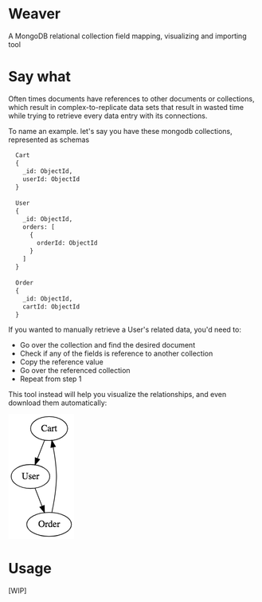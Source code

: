 # Weaver

A MongoDB relational collection field mapping, visualizing and importing tool

# Say what

Often times documents have references to other documents or collections, which result in complex-to-replicate data sets that result in wasted time while trying to retrieve every data entry with its connections.

To name an example. let's say you have these mongodb collections, represented as schemas

```
  Cart
  {
    _id: ObjectId,
    userId: ObjectId
  }

  User
  {
    _id: ObjectId,
    orders: [
      {
        orderId: ObjectId
      }
    ]
  }

  Order
  {
    _id: ObjectId,
    cartId: ObjectId
  }
```

If you wanted to manually retrieve a User's related data, you'd need to:

- Go over the collection and find the desired document
- Check if any of the fields is reference to another collection
- Copy the reference value
- Go over the referenced collection
- Repeat from step 1

This tool instead will help you visualize the relationships, and even download them automatically:

![Basic visualization of collection relationships](/images/example_graph.png?raw=true)

# Usage

[WIP]